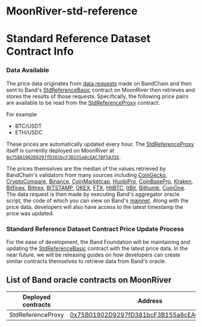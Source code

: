# MoonRiver-std-reference

# Standard Reference Dataset Contract Info

### Data Available

The price data originates from [data requests](https://github.com/bandprotocol/bandchain/wiki/System-Overview#oracle-data-request) made on BandChain and then sent to Band's [StdReferenceBasic](https://moonriver.subscan.io/account/0xe89EA92AcA177B487F9c3502a7Cb9D76Dc5F5d84) contract on MoonRiver then retrieves and stores the results of those requests. Specifically, the following price pairs are available to be read from the [StdReferenceProxy](https://moonriver.subscan.io/account/0x75B01902D9297fD381bcF3B155a8cEAC78F5A35E) contract:

For example

- BTC/USDT
- ETH/USDC

These prices are automatically updated every hour. The [StdReferenceProxy](https://moonriver.subscan.io/account/0x75B01902D9297fD381bcF3B155a8cEAC78F5A35E) itself is currently deployed on MoonRiver at [`0x75B01902D9297fD381bcF3B155a8cEAC78F5A35E`](https://finder.terra.money/tequila-0004/address/terra16xjp4p3n4e29wgkqhjkxv2xn2q9z7jxzqgsyv9).

The prices themselves are the median of the values retrieved by BandChain's validators from many sources including [CoinGecko](https://www.coingecko.com/api/documentations/v3), [CryptoCompare](https://min-api.cryptocompare.com/), [Binance](https://github.com/binance-exchange/binance-official-api-docs/blob/master/rest-api.md), [CoinMarketcap](https://coinmarketcap.com/), [HuobiPro](https://www.huobi.vc/en-us/exchange/), [CoinBasePro](https://pro.coinbase.com/), [Kraken](https://www.kraken.com/), [Bitfinex](https://www.bitfinex.com/), [Bittrex](https://global.bittrex.com/), [BITSTAMP](https://www.bitstamp.net/), [OKEX](https://www.okex.com/), [FTX](https://ftx.com/), [HitBTC](https://hitbtc.com/), [ItBit](https://www.itbit.com/), [Bithumb](https://www.bithumb.com/), [CoinOne](https://coinone.co.kr/). The data request is then made by executing Band's aggregator oracle script, the code of which you can view on Band's [mainnet](https://cosmoscan.io/oracle-script/3). Along with the price data, developers will also have access to the latest timestamp the price was updated.

### Standard Reference Dataset Contract Price Update Process

For the ease of development, the Band Foundation will be maintaining and updating the [StdReferenceBasic](https://moonriver.subscan.io/account/0xe89EA92AcA177B487F9c3502a7Cb9D76Dc5F5d84) contract with the latest price data. In the near future, we will be releasing guides on how developers can create similar contracts themselves to retrieve data from Band's oracle.

## List of Band oracle contracts on MoonRiver

| Deployed contracts | Address  |
|--------------------|---|
| StdReferenceProxy  | [0x75B01902D9297fD381bcF3B155a8cEAC78F5A35E](https://moonriver.subscan.io/account/0x75B01902D9297fD381bcF3B155a8cEAC78F5A35E)  |
